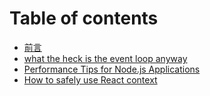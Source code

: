 # Table of contents

* [前言](README.md)
* [what the heck is the event loop anyway](what-the-heck-is-the-event-loop-anyway.md)
* [Performance Tips for Node.js Applications](performance-tips-for-node.js-applications.md)
* [How to safely use React context](how-to-safely-use-react-context.md)

